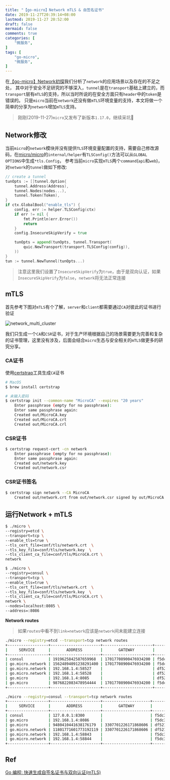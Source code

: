 ```yaml
---
title: "【go-micro】Network mTLS & 自签名证书"
date: 2019-11-27T20:39:14+08:00
lastmod: 2019-11-27 20:52:00
draft: false
mermaid: false
comments: true
categories: [
	"微服务",
]
tags: [
	"go-micro",
    "微服务",
]
---
```


在[【go-micro】Network初探](/post/microservice/2019-11-15-go-micro-network/)我们分析了`network`的应用场景以及存在的不足之处，
其中对于安全不足研究的不够深入，`tunnel`是在`transport`基础上建立的，而`transport`层有`mTLS`的支持，所以当时所说的在安全方面只有`header`中的`token`是错误的。
只是`micro`当前在`network`还没有做`mTLS`环境变量的支持，本文将做一个简单的分享为`network`增加`mTLS`支持。

<!--more-->

> 刚刚(2019-11-27)`micro`又发布了新版本`1.17.0`，继续采坑🤣

## Network修改
当前`micro`的`network`模块并没有提供`TLS`环境变量配置的支持，需要自己修改源码，在[micro/micro](https://github.com/micro/micro)的`internal/helper`有`TLSConfig()`方法可以从`GLOBAL OPTIONS`中生成`*tls.Config`，
参考当前`micro`实现`mTLS`两个`command`(`api`和`web`)，对`network`的`tunnel`做如下修改:
```go
// create a tunnel
tunOpts := []tunnel.Option{
	tunnel.Address(Address),
	tunnel.Nodes(nodes...),
	tunnel.Token(Token),
}
if ctx.GlobalBool("enable_tls") {
	config, err := helper.TLSConfig(ctx)
	if err != nil {
		fmt.Println(err.Error())
		return
	}
	config.InsecureSkipVerify = true

	tunOpts = append(tunOpts, tunnel.Transport(
		quic.NewTransport(transport.TLSConfig(config)),
	))
}
tun := tunnel.NewTunnel(tunOpts...)
```

> 注意这里我们设置了`InsecureSkipVerify`为`true`，由于是双向认证，如果`InsecureSkipVerify`为`false`，`network`将无法正常连接

## mTLS
首先参考下图对`mTLS`有个了解，`server`和`client`都需要通过`CA`对彼此的证书进行验证

![network_multi_cluster](/img/micro/mtls.png)

我们只生成一个`CA`和`CSR`证书，对于生产环境根据自己的场景需要更为完善和复杂的证书管理，这里没有涉及，后面会结合`micro`生态与安全相关的`mTLS`做更多的研究分享。

### CA证书
使用[certstrap](https://github.com/square/certstrap)工具生成`CA`证书
```bash
# MacOS
$ brew install certstrap

# 未输入密码
$ certstrap init --common-name "MicroCA" --expires "20 years"
    Enter passphrase (empty for no passphrase): 
    Enter same passphrase again: 
    Created out/MicroCA.key
    Created out/MicroCA.crt
    Created out/MicroCA.crl
```

### CSR证书
```bash
$ certstrap request-cert -cn network  
	Enter passphrase (empty for no passphrase): 
    Enter same passphrase again: 
    Created out/network.key
    Created out/network.csr
```

### CSR证书签名
```bash
$ certstrap sign network --CA MicroCA
	Created out/network.crt from out/network.csr signed by out/MicroCA.key
```

## 运行Network + mTLS

```bash
$ ./micro \
--registry=etcd \
--transport=tcp \
--enable_tls=true \
--tls_cert_file=conf/tls/network.crt  \
--tls_key_file=conf/tls/network.key  \
--tls_client_ca_file=conf/tls/MicroCA.crt \
network

$ ./micro \
--registry=consul \
--transport=tcp \
--enable_tls=true \
--tls_cert_file=conf/tls/network.crt  \
--tls_key_file=conf/tls/network.key  \
--tls_client_ca_file=conf/tls/MicroCA.crt \
network \
--nodes=localhost:8085 \
--address=:8086
```

**Network routes**

> 如果`routes`中看不到`link=network`应该是`network`间未能建立连接

```bash
./micro --registry=etcd --transport=tcp network routes  
+------------------+----------------------+----------------------+--------------------------------------+----------+--------+---------+
|     SERVICE      |       ADDRESS        |       GATEWAY        |                ROUTER                | NETWORK  | METRIC |  LINK   |
+------------------+----------------------+----------------------+--------------------------------------+----------+--------+---------+
| consul           | 1919625842587659968  | 17017708900476934200 | f5dc3933-3ccc-4dc0-bafe-cbfd7abebf60 | go.micro | 1      | network |
| go.micro.network | 15624894091238291400 | 17017708900476934200 | f5dc3933-3ccc-4dc0-bafe-cbfd7abebf60 | go.micro | 1      | network |
| go.micro.network | 192.168.1.4:58527    |                      | df521f3c-a39e-455b-abbf-ada184a900c9 | go.micro | 1      | local   |
| go.micro.network | 192.168.1.4:58528    |                      | df521f3c-a39e-455b-abbf-ada184a900c9 | go.micro | 1      | local   |
| go.micro         | 192.168.1.4:8085     |                      | df521f3c-a39e-455b-abbf-ada184a900c9 | go.micro | 1      | local   |
| go.micro         | 9876822083478954444  | 17017708900476934200 | f5dc3933-3ccc-4dc0-bafe-cbfd7abebf60 | go.micro | 1      | network |
+------------------+----------------------+----------------------+--------------------------------------+----------+--------+---------+

./micro --registry=consul --transport=tcp network routes
+------------------+----------------------+---------------------+--------------------------------------+----------+--------+---------+
|     SERVICE      |       ADDRESS        |       GATEWAY       |                ROUTER                | NETWORK  | METRIC |  LINK   |
+------------------+----------------------+---------------------+--------------------------------------+----------+--------+---------+
| consul           | 127.0.0.1:8300       |                     | f5dc3933-3ccc-4dc0-bafe-cbfd7abebf60 | go.micro | 1      | local   |
| go.micro         | 192.168.1.4:8086     |                     | f5dc3933-3ccc-4dc0-bafe-cbfd7abebf60 | go.micro | 1      | local   |
| go.micro         | 9480410441638176179  | 3307701226171868606 | df521f3c-a39e-455b-abbf-ada184a900c9 | go.micro | 2      | network |
| go.micro.network | 11801771601773192119 | 3307701226171868606 | df521f3c-a39e-455b-abbf-ada184a900c9 | go.micro | 2      | network |
| go.micro.network | 192.168.1.4:58843    |                     | f5dc3933-3ccc-4dc0-bafe-cbfd7abebf60 | go.micro | 1      | local   |
| go.micro.network | 192.168.1.4:58844    |                     | f5dc3933-3ccc-4dc0-bafe-cbfd7abebf60 | go.micro | 1      | local   |
+------------------+----------------------+---------------------+--------------------------------------+----------+--------+---------+
```

## Ref

[Go 编程: 快速生成自签名证书与双向认证(mTLS)](https://www.gitdig.com/about/)
